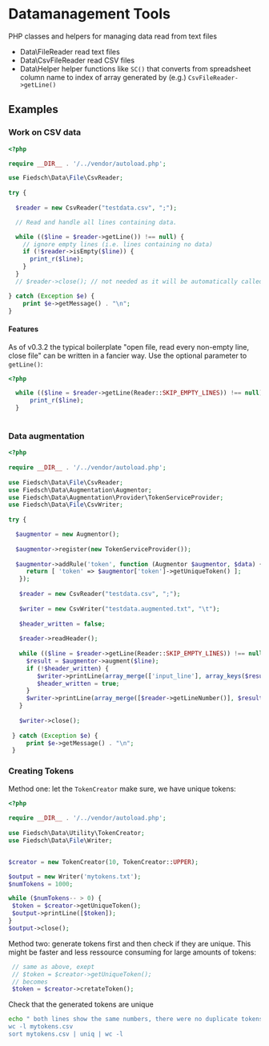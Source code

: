 # Datamanagement Tools

PHP classes and helpers for managing data read from text files
 
 * Data\FileReader  read text files
 * Data\CsvFileReader read CSV files
 * Data\Helper helper functions like `SC()` that converts from spreadsheet column name to index of array 
 generated by (e.g.) `CsvFileReader->getLine()`
 
 
## Examples
 
### Work on CSV data
 
```php
<?php

require __DIR__ . '/../vendor/autoload.php';

use Fiedsch\Data\File\CsvReader;
 
try {
 
  $reader = new CsvReader("testdata.csv", ";");

  // Read and handle all lines containing data.

  while (($line = $reader->getLine()) !== null) {
    // ignore empty lines (i.e. lines containing no data)
    if (!$reader->isEmpty($line)) {
      print_r($line);
    }
  }
  // $reader->close(); // not needed as it will be automatically called when there are no more lines

} catch (Exception $e) {
    print $e->getMessage() . "\n";
}
```

#### Features

As of v0.3.2 the typical boilerplate "open file, read every non-empty line, close file" 
can be written in a fancier way. Use the optional parameter to `getLine()`:
 
 ```php
 <?php
 
   while (($line = $reader->getLine(Reader::SKIP_EMPTY_LINES)) !== null) {
       print_r($line);
   }
   
 ```
 
 
### Data augmentation
 
 
```php
<?php
 
require __DIR__ . '/../vendor/autoload.php';
 
use Fiedsch\Data\File\CsvReader;
use Fiedsch\Data\Augmentation\Augmentor;
use Fiedsch\Data\Augmentation\Provider\TokenServiceProvider;
use Fiedsch\Data\File\CsvWriter;
  
try {

  $augmentor = new Augmentor();
 
  $augmentor->register(new TokenServiceProvider());
  
  $augmentor->addRule('token', function (Augmentor $augmentor, $data) {
     return [ 'token' => $augmentor['token']->getUniqueToken() ];
   });
  
   $reader = new CsvReader("testdata.csv", ";");
   
   $writer = new CsvWriter("testdata.augmented.txt", "\t");
   
   $header_written = false;
   
   $reader->readHeader();
   
   while (($line = $reader->getLine(Reader::SKIP_EMPTY_LINES)) !== null) {
     $result = $augmentor->augment($line);
     if (!$header_written) {
        $writer->printLine(array_merge(['input_line'], array_keys($result), $reader->getHeader()));
        $header_written = true;
     }
     $writer->printLine(array_merge([$reader->getLineNumber()], $result, $line));
   }
   
   $writer->close();
 
 } catch (Exception $e) {
     print $e->getMessage() . "\n";
 }
 ```
 
 ### Creating Tokens
 
 Method one: let the `TokenCreator` make sure, we have unique tokens:
 ```php
 <?php
  
 require __DIR__ . '/../vendor/autoload.php';
  
 use Fiedsch\Data\Utility\TokenCreator;
 use Fiedsch\Data\File\Writer;


$creator = new TokenCreator(10, TokenCreator::UPPER);

$output = new Writer('mytokens.txt');
$numTokens = 1000;

while ($numTokens-- > 0) {
  $token = $creator->getUniqueToken();
  $output->printLine([$token]);
}
$output->close();
```

Method two: generate tokens first and then check if they are unique. This might be faster and less 
ressource consuming for large amounts of tokens:

 ```php
  // same as above, exept 
  // $token = $creator->getUniqueToken();
  // becomes
  $token = $creator->cretateToken();
```
Check that the generated tokens are unique
```bash
echo " both lines show the same numbers, there were no duplicate tokens
wc -l mytokens.csv
sort mytokens.csv | uniq | wc -l
```
